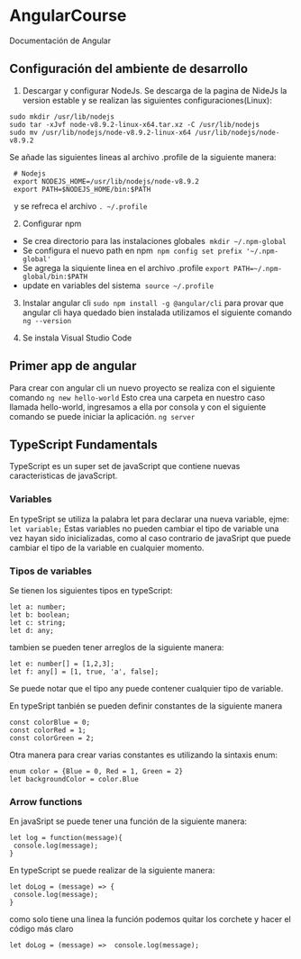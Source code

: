 # AngularCourse

Documentación de Angular

## Configuración del ambiente de desarrollo

1. Descargar y configurar NodeJs.
Se descarga de la pagina de NideJs la version estable y se realizan las siguientes configuraciones(Linux):

 ```
 sudo mkdir /usr/lib/nodejs  
 sudo tar -xJvf node-v8.9.2-linux-x64.tar.xz -C /usr/lib/nodejs 
 sudo mv /usr/lib/nodejs/node-v8.9.2-linux-x64 /usr/lib/nodejs/node-v8.9.2
 ```
 
Se añade las siguientes lineas al archivo .profile de la siguiente manera:

```
 # Nodejs
 export NODEJS_HOME=/usr/lib/nodejs/node-v8.9.2
 export PATH=$NODEJS_HOME/bin:$PATH
 ```
  
y se refreca el archivo `. ~/.profile`

2. Configurar npm

* Se crea directorio para las instalaciones globales
  `mkdir ~/.npm-global`
* Se configura el nuevo path en npm
  `npm config set prefix '~/.npm-global'`
* Se agrega la siquiente linea en el archivo .profile
 `export PATH=~/.npm-global/bin:$PATH`
* update en variables del sistema
  `source ~/.profile`
  
3. Instalar angular cli
`sudo npm install -g @angular/cli`
para provar que angular cli haya quedado bien instalada utilizamos el siguiente comando
`ng --version`

4. Se instala Visual Studio Code

## Primer app de angular

Para crear con angular cli un nuevo proyecto se realiza con el siguiente comando
`ng new hello-world`
Esto crea una carpeta en nuestro caso llamada hello-world, ingresamos a ella por consola y con el siguiente comando se puede iniciar la aplicación. 
`ng server`

## TypeScript Fundamentals

TypeScript es un super set de javaScript que contiene nuevas caracteristicas de javaScript. 

### Variables

En typeSript se utiliza la palabra let para declarar una nueva variable, ejme:
`let variable;`
Estas variables no pueden cambiar el tipo de variable una vez hayan sido inicializadas, como al caso contrario de javaSript que puede cambiar el tipo de la variable en cualquier momento.

### Tipos de variables

Se tienen los siguientes tipos en typeScript:
```
let a: number;
let b: boolean;
let c: string;
let d: any;
```
tambien se pueden tener arreglos de la siguiente manera:

```
let e: number[] = [1,2,3];
let f: any[] = [1, true, 'a', false];
```

Se puede notar que el tipo any puede contener cualquier tipo de variable.

En typeSript tanbién se pueden definir constantes de la siguiente manera

```
const colorBlue = 0;
const colorRed = 1;
const colorGreen = 2;
```

Otra manera para crear varias constantes es utilizando la sintaxis enum:
```
enum color = {Blue = 0, Red = 1, Green = 2}
let backgroundColor = color.Blue
```
### Arrow functions

En javaSript se puede tener una función de la siguiente manera:
```
let log = function(message){
 console.log(message);
}
```

En typeScript se puede realizar de la siguiente manera:
```
let doLog = (message) => {
 console.log(message);
}
```
como solo tiene una linea la función podemos quitar los corchete y hacer el código más claro
```
let doLog = (message) =>  console.log(message);
```





  


